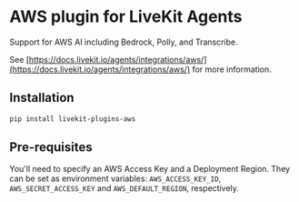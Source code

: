 # AWS plugin for LiveKit Agents

Support for AWS AI including Bedrock, Polly, and Transcribe.

See [https://docs.livekit.io/agents/integrations/aws/](https://docs.livekit.io/agents/integrations/aws/) for more information.

## Installation

```bash
pip install livekit-plugins-aws
```

## Pre-requisites

You'll need to specify an AWS Access Key and a Deployment Region. They can be set as environment variables: `AWS_ACCESS_KEY_ID`, `AWS_SECRET_ACCESS_KEY` and `AWS_DEFAULT_REGION`, respectively.
